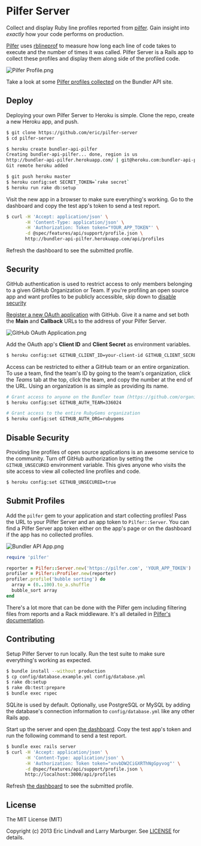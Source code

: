 # Pilfer Server

Collect and display Ruby line profiles reported from [pilfer][]. Gain insight
into _exactly_ how your code performs on production.

[Pilfer][] uses [rblineprof][] to measure how long each line of code takes to
execute and the number of times it was called. Pilfer Server is a Rails app to
collect these profiles and display them along side of the profiled code.

![Pilfer Profile.png](http://cl.ly/image/2a1d332M2w05/Pilfer%20Profile.png)

Take a look at some [Pilfer profiles collected][bundler-pilfer] on the Bundler
API site.

## Deploy

Deploying your own Pilfer Server to Heroku is simple. Clone the repo, create a
new Heroku app, and push.

```bash
$ git clone https://github.com/eric/pilfer-server
$ cd pilfer-server

$ heroku create bundler-api-pilfer
Creating bundler-api-pilfer... done, region is us
http://bundler-api-pilfer.herokuapp.com/ | git@heroku.com:bundler-api-pilfer.git
Git remote heroku added

$ git push heroku master
$ heroku config:set SECRET_TOKEN=`rake secret`
$ heroku run rake db:setup
```

Visit the new app in a browser to make sure everything's working. Go to the
dashboard and copy the test app's token to send a test report.

```bash
$ curl -H 'Accept: application/json' \
       -H 'Content-Type: application/json' \
       -H 'Authorization: Token token="YOUR_APP_TOKEN"' \
       -d @spec/features/api/support/profile.json \
       http://bundler-api-pilfer.herokuapp.com/api/profiles
```

Refresh the dashboard to see the submitted profile.

## Security

GitHub authentication is used to restrict access to only members belonging to
a given GitHub Organization or Team. If you're profiling an open source app
and want profiles to be publicly accessible, skip down to
[disable security](#disable-security)

[Register a new OAuth application][register] with GitHub. Give it a name and
set both the **Main** and **Callback** URLs to the address of your Pilfer
Server.

![GitHub OAuth Application.png](http://cl.ly/image/2b0Q083J3B2y/GitHub%20OAuth%20Application.png)

Add the OAuth app's **Client ID** and **Client Secret** as environment
variables.

```bash
$ heroku config:set GITHUB_CLIENT_ID=your-client-id GITHUB_CLIENT_SECRET=your-client-secret
```

Access can be restricted to either a GitHub team or an entire organization. To
use a team, find the team's ID by going to the team's organization, click the
_Teams_ tab at the top, click the team, and copy the number at the end of the
URL. Using an organization is as simple as providing its name.

```bash
# Grant access to anyone on the Bundler team (https://github.com/organizations/rubygems/teams/336024)
$ heroku config:set GITHUB_AUTH_TEAM=336024

# Grant access to the entire RubyGems organization
$ heroku config:set GITHUB_AUTH_ORG=rubygems
```

## Disable Security

Providing line profiles of open source applications is an awesome service to
the community. Turn off GitHub authorization by setting the `GITHUB_UNSECURED`
environment variable. This gives anyone who visits the site access to view all
collected line profiles and code.

```bash
$ heroku config:set GITHUB_UNSECURED=true
```

## Submit Profiles

Add the `pilfer` gem to your application and start collecting profiles! Pass
the URL to your Pilfer Server and an app token to `Pilfer::Server`. You can
find a Pilfer Server app token either on the app's page or on the dashboard if
the app has no collected profiles.

![Bundler API App.png](http://cl.ly/image/142T3r233k0L/Bundler%20API%20App.png)

```ruby
require 'pilfer'

reporter = Pilfer::Server.new('https://pilfer.com', 'YOUR_APP_TOKEN')
profiler = Pilfer::Profiler.new(reporter)
profiler.profile('bubble sorting') do
  array = (0..100).to_a.shuffle
  bubble_sort array
end
```

There's a lot more that can be done with the Pilfer gem including filtering
files from reports and a Rack middleware. It's all detailed in
[Pilfer's documentation][pilfer-readme].

## Contributing

Setup Pilfer Server to run locally. Run the test suite to make sure
everything's working as expected.

```bash
$ bundle install --without production
$ cp config/database.example.yml config/database.yml
$ rake db:setup
$ rake db:test:prepare
$ bundle exec rspec
```

SQLite is used by default. Optionally, use PostgreSQL or MySQL by adding the
database's connection information to `config/database.yml` like any other
Rails app.

Start up the server and open [the dashboard][dashboard]. Copy the test app's
token and run the following command to send a test report.

```bash
$ bundle exec rails server
$ curl -H 'Accept: application/json' \
       -H 'Content-Type: application/json' \
       -H 'Authorization: Token token="xnvbDW2CiGXRThNgGpyvog"' \
       -d @spec/features/api/support/profile.json \
       http://localhost:3000/api/profiles
```

Refresh [the dashboard][dashboard] to see the submitted profile.

## License

The MIT License (MIT)

Copyright (c) 2013 Eric Lindvall and Larry Marburger. See [LICENSE][] for
details.


[rblineprof]:     https://github.com/tmm1/rblineprof
[pilfer]:         https://github.com/eric/pilfer
[pilfer-readme]:  https://github.com/eric/pilfer#readme
[bundler-pilfer]: https://pilfer.herokuapp.com/dashboard
[register]:       https://github.com/settings/applications/new
[dashboard]:      http://localhost:3000/dashboard
[license]:        LICENSE
